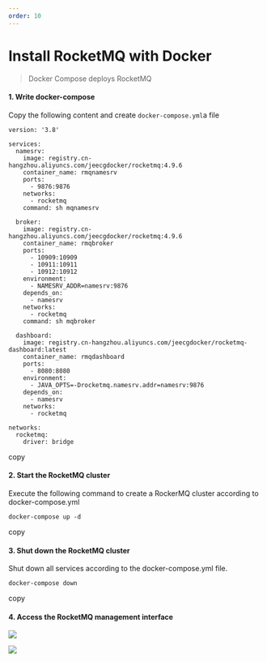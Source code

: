 ```yaml
---
order: 10
---
```


# Install RocketMQ with Docker

> Docker Compose deploys RocketMQ

#### 1\. Write docker-compose

Copy the following content and create `docker-compose.yml`a file

```
version: '3.8'

services:
  namesrv:
    image: registry.cn-hangzhou.aliyuncs.com/jeecgdocker/rocketmq:4.9.6
    container_name: rmqnamesrv
    ports:
      - 9876:9876
    networks:
      - rocketmq
    command: sh mqnamesrv

  broker:
    image: registry.cn-hangzhou.aliyuncs.com/jeecgdocker/rocketmq:4.9.6
    container_name: rmqbroker
    ports:
      - 10909:10909
      - 10911:10911
      - 10912:10912
    environment:
      - NAMESRV_ADDR=namesrv:9876
    depends_on:
      - namesrv
    networks:
      - rocketmq
    command: sh mqbroker

  dashboard:
    image: registry.cn-hangzhou.aliyuncs.com/jeecgdocker/rocketmq-dashboard:latest
    container_name: rmqdashboard
    ports:
      - 8080:8080
    environment:
      - JAVA_OPTS=-Drocketmq.namesrv.addr=namesrv:9876
    depends_on:
      - namesrv
    networks:
      - rocketmq

networks:
  rocketmq:
    driver: bridge
```

copy

#### 2\. Start the RocketMQ cluster

Execute the following command to create a RockerMQ cluster according to docker-compose.yml

```
docker-compose up -d
```

copy

#### 3\. Shut down the RocketMQ cluster

Shut down all services according to the docker-compose.yml file.

```
docker-compose down
```

copy

#### 4\. Access the RocketMQ management interface

![](/images/b9f15bcd01c3d39e080defa483dd8923c44b9a39d6771316c8c92a802cb99728.png)

![](/images/9306d7c03f57678a0b8ce7a02857ed6c8d9d04fe73509ecfe129b5a3c39917b7.png)
